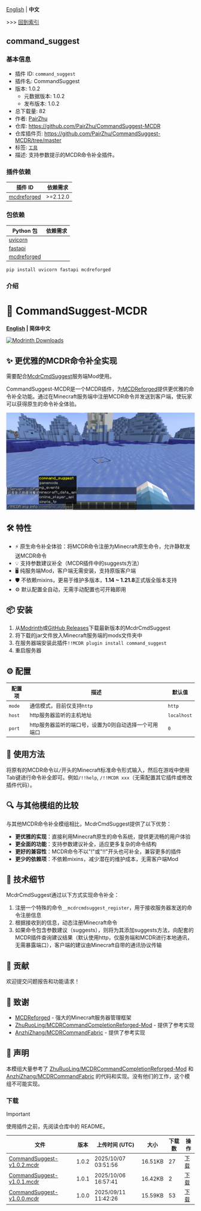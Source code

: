 [English](readme.md) | **中文**

\>\>\> [回到索引](/readme-zh_cn.md)

## command_suggest

### 基本信息

- 插件 ID: `command_suggest`
- 插件名: CommandSuggest
- 版本: 1.0.2
  - 元数据版本: 1.0.2
  - 发布版本: 1.0.2
- 总下载量: 82
- 作者: [PairZhu](https://github.com/PairZhu)
- 仓库: https://github.com/PairZhu/CommandSuggest-MCDR
- 仓库插件页: https://github.com/PairZhu/CommandSuggest-MCDR/tree/master
- 标签: [`工具`](/labels/tool/readme-zh_cn.md)
- 描述: 支持参数提示的MCDR命令补全插件。

### 插件依赖

| 插件 ID | 依赖需求 |
| --- | --- |
| [mcdreforged](https://github.com/Fallen-Breath/MCDReforged) | \>=2.12.0 |

### 包依赖

| Python 包 | 依赖需求 |
| --- | --- |
| [uvicorn](https://pypi.org/project/uvicorn) |  |
| [fastapi](https://pypi.org/project/fastapi) |  |
| [mcdreforged](https://pypi.org/project/mcdreforged) |  |

```
pip install uvicorn fastapi mcdreforged
```

### 介绍

# 🚀 CommandSuggest-MCDR

**[English](https://github.com/PairZhu/CommandSuggest-MCDR/tree/master/./README.en.md) | 简体中文**

[![Modrinth Downloads](https://img.shields.io/modrinth/dt/mcdrcmdsuggest?logo=modrinth&label=Modrinth)
](https://modrinth.com/mod/mcdrcmdsuggest)

## ✨ 更优雅的MCDR命令补全实现

需要配合[McdrCmdSuggest](https://modrinth.com/mod/mcdrcmdsuggest)服务端Mod使用。

CommandSuggest-MCDR是一个MCDR插件，为[MCDReforged](https://github.com/Fallen-Breath/MCDReforged)提供更优雅的命令补全功能。通过在Minecraft服务端中注册MCDR命令并发送到客户端，使玩家可以获得原生的命令补全体验。

![1757522576816](https://raw.githubusercontent.com/PairZhu/CommandSuggest-MCDR/master/image/1757522576816.png)

## 🛠️ 特性

- ⚡ 原生命令补全体验：将MCDR命令注册为Minecraft原生命令，允许静默发送MCDR命令
- 💡 支持参数建议补全（MCDR插件中的suggests方法）
- 🖥️ 纯服务端Mod，客户端无需安装，支持原版客户端
- 🛡️ 不依赖mixins，更易于维护多版本，**1.14 ~ 1.21.8**正式版全版本支持
- ⚙️ 默认配置全自动，无需手动配置也可开箱即用

## 📦 安装

1. 从[Modrinth](https://modrinth.com/mod/mcdrcmdsuggest)或[GitHub Releases](https://github.com/PairZhu/McdrCmdSuggest/releases)下载最新版本的McdrCmdSuggest
2. 将下载的jar文件放入Minecraft服务端的mods文件夹中
3. 在服务器端安装此插件`!!MCDR plugin install command_suggest`
4. 重启服务器

## ⚙️ 配置
| 配置项    | 描述                            | 默认值         |
| ------ | ----------------------------- | ----------- |
| `mode` | 通信模式，目前仅支持`http`              | `http`      |
| `host` | http服务器监听的主机地址                | `localhost` |
| `port` | http服务器监听的端口号，设置为0则自动选择一个可用端口 | `0`         |


## 📝 使用方法

将原有的MCDR命令以`/`开头的Minecraft标准命令形式输入，然后在游戏中使用Tab键进行命令补全即可。例如`/!!help`, `/!!MCDR xxx`（无需配置其它插件或修改插件代码）。

## 🔍 与其他模组的比较

与其他MCDR命令补全模组相比，McdrCmdSuggest提供了以下优势：

- **更优雅的实现**：直接利用Minecraft原生的命令系统，提供更流畅的用户体验
- **更全面的功能**：支持参数建议补全，适应更多复杂的命令结构
- **更好的兼容性**：MCDR命令不以"!"或"!!"开头也可补全，兼容更多的插件
- **更少的依赖项**：不依赖mixins，减少潜在的维护成本，无需客户端Mod

## 🧩 技术细节

McdrCmdSuggest通过以下方式实现命令补全：

1. 注册一个特殊的命令`__mcdrcmdsuggest_register`，用于接收服务器发送的命令注册信息
2. 根据接收到的信息，动态注册Minecraft命令
3. 如果命令包含参数建议（suggests），则将为其添加suggests方法，向配套的MCDR插件查询建议结果（默认使用http，仅服务端和MCDR进行本地通讯，无需暴露端口），客户端的建议由Minecraft自带的通讯协议传输

## 🤝 贡献

欢迎提交问题报告和功能请求！

## 🙏 致谢

- [MCDReforged](https://github.com/Fallen-Breath/MCDReforged) - 强大的Minecraft服务器管理框架
- [ZhuRuoLing/MCDRCommandCompletionReforged-Mod](https://github.com/ZhuRuoLing/MCDRCommandCompletionReforged-Mod) - 提供了参考实现
- [AnzhiZhang/MCDRCommandFabric](https://github.com/AnzhiZhang/MCDRCommandFabric) - 提供了参考实现

## 📄 声明

本模组大量参考了 [ZhuRuoLing/MCDRCommandCompletionReforged-Mod](https://github.com/ZhuRuoLing/MCDRCommandCompletionReforged-Mod) 和 [AnzhiZhang/MCDRCommandFabric](https://github.com/AnzhiZhang/MCDRCommandFabric) 的代码和实现。没有他们的工作，这个模组不可能实现。

### 下载

> [!IMPORTANT]
> 使用插件之前，先阅读仓库中的 README。

| 文件 | 版本 | 上传时间 (UTC) | 大小 | 下载数 | 操作 |
| --- | --- | --- | --- | --- | --- |
| [CommandSuggest-v1.0.2.mcdr](https://github.com/PairZhu/CommandSuggest-MCDR/releases/tag/v1.0.2) | 1.0.2 | 2025/10/07 03:51:56 | 16.51KB | 27 | [下载](https://github.com/PairZhu/CommandSuggest-MCDR/releases/download/v1.0.2/CommandSuggest-v1.0.2.mcdr) |
| [CommandSuggest-v1.0.1.mcdr](https://github.com/PairZhu/CommandSuggest-MCDR/releases/tag/v1.0.1) | 1.0.1 | 2025/10/06 16:57:41 | 16.42KB | 2 | [下载](https://github.com/PairZhu/CommandSuggest-MCDR/releases/download/v1.0.1/CommandSuggest-v1.0.1.mcdr) |
| [CommandSuggest-v1.0.0.mcdr](https://github.com/PairZhu/CommandSuggest-MCDR/releases/tag/v1.0.0) | 1.0.0 | 2025/09/11 11:42:26 | 15.59KB | 53 | [下载](https://github.com/PairZhu/CommandSuggest-MCDR/releases/download/v1.0.0/CommandSuggest-v1.0.0.mcdr) |

